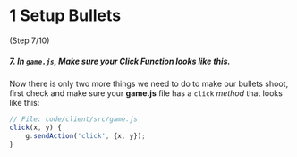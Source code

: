 # 1 Setup Bullets
 (Step 7/10)

##### 7. In `game.js`, Make sure your Click Function looks like this.
Now there is only two more things we need to do to make our bullets shoot, first check and make sure your **game.js** file has a `click` _method_ that looks like this:

``` javascript
// File: code/client/src/game.js
click(x, y) {  
	g.sendAction('click', {x, y});
}
```
